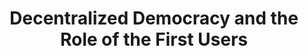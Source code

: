 ---
layout: blog-decentralized-democracy-and-the-role-of-the-first-users
title: Decentralized Democracy and the Role of the First Users

nav: blog
card: Decentralized Democracy and the Role of the First Users
creator : admin IDNI
publisher_handle : IDNI
description: Recently we mentioned several times the logical and technological properties of tau, and now maybe it is time to take a step back and look at the broader picture. We mentioned that tau's programming language is actually rules and logic...
type: blog
fbnumberID: ARSPSs08qmchtVLR0kVb_UwG5dfUzbNOBDDfZ_RFFn44FfdJN0Crymsm2kcHsTqcYEg

namespace: faq.decentralized-democracy-and-the-role-of-the-first-users
permalink: /blog/decentralized-democracy-and-the-role-of-the-first-users
---
